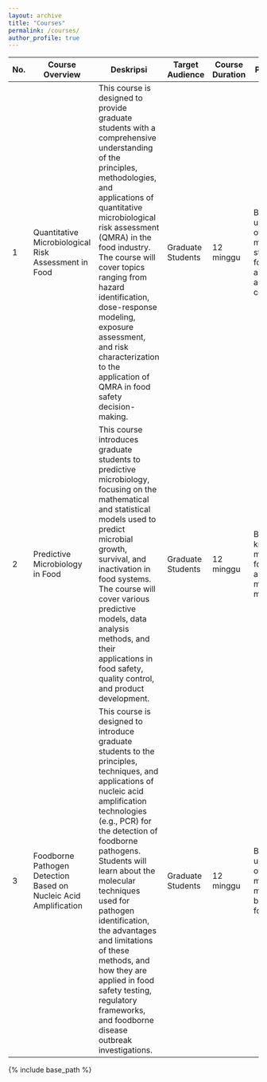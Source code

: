 ```yaml
---
layout: archive
title: "Courses"
permalink: /courses/
author_profile: true
---
```


<table>
  <thead>
    <tr>
      <th>No.</th>
      <th>Course Overview</th>
      <th>Deskripsi</th>
      <th>Target Audience</th>
      <th>Course Duration</th>
      <th>Prerequisites</th>      
    </tr></thead>
    <tbody>
      <tr>
        <td>1</td>
        <td>Quantitative Microbiological Risk Assessment in Food</td>
        <td>This course is designed to provide graduate students with a comprehensive understanding of the principles, methodologies, and applications of quantitative microbiological risk assessment (QMRA) in the food industry. The course will cover topics ranging from hazard identification, dose-response modeling, exposure assessment, and risk characterization to the application of QMRA in food safety decision-making.</td>
        <td>Graduate Students</td>
        <td>12 minggu</td>
        <td>Basic understanding of microbiology, statistics, food safety, and risk analysis concepts</td>
      </tr>
      <tr>
        <td>2</td>
        <td>Predictive Microbiology in Food</td>
        <td>This course introduces graduate students to predictive microbiology, focusing on the mathematical and statistical models used to predict microbial growth, survival, and inactivation in food systems. The course will cover various predictive models, data analysis methods, and their applications in food safety, quality control, and product development.</td>
        <td>Graduate Students</td>
        <td>12 minggu</td>
        <td>Basic knowledge of microbiology, food safety, and mathematical modeling</td>
      </tr>
      <tr>
        <td>3</td>
        <td>Foodborne Pathogen Detection Based on Nucleic Acid Amplification</td>
        <td>This course is designed to introduce graduate students to the principles, techniques, and applications of nucleic acid amplification technologies (e.g., PCR) for the detection of foodborne pathogens. Students will learn about the molecular techniques used for pathogen identification, the advantages and limitations of these methods, and how they are applied in food safety testing, regulatory frameworks, and foodborne disease outbreak investigations.</td>
        <td>Graduate Students</td>
        <td>12 minggu</td>
        <td>Basic understanding of microbiology, molecular biology, and food safety</td>
      </tr>
    </tbody>
</table>
{% include base_path %}


